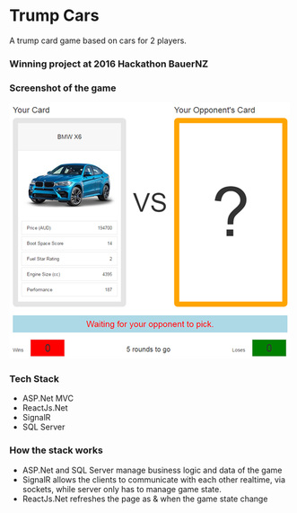 # Trump Cars

A trump card game based on cars for 2 players. 

### Winning project at 2016 Hackathon BauerNZ

### Screenshot of the game

![Trump Cars - Game Screenshot](https://raw.githubusercontent.com/sridharrreddy/TrumpCars/master/trump-car-preview.png)

### Tech Stack 
- ASP.Net MVC
- ReactJs.Net
- SignalR
- SQL Server

### How the stack works
- ASP.Net and SQL Server manage business logic and data of the game
- SignalR allows the clients to communicate with each other realtime, via sockets, while server only has to manage game state.
- ReactJs.Net refreshes the page as & when the game state change
